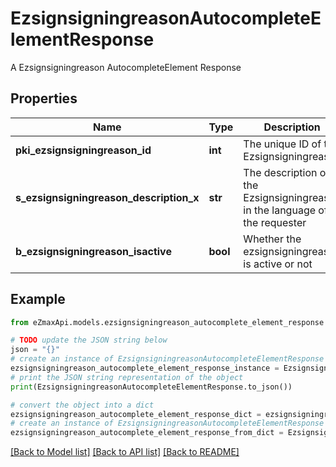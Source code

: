 # EzsignsigningreasonAutocompleteElementResponse

A Ezsignsigningreason AutocompleteElement Response

## Properties

Name | Type | Description | Notes
------------ | ------------- | ------------- | -------------
**pki_ezsignsigningreason_id** | **int** | The unique ID of the Ezsignsigningreason | 
**s_ezsignsigningreason_description_x** | **str** | The description of the Ezsignsigningreason in the language of the requester | 
**b_ezsignsigningreason_isactive** | **bool** | Whether the ezsignsigningreason is active or not | 

## Example

```python
from eZmaxApi.models.ezsignsigningreason_autocomplete_element_response import EzsignsigningreasonAutocompleteElementResponse

# TODO update the JSON string below
json = "{}"
# create an instance of EzsignsigningreasonAutocompleteElementResponse from a JSON string
ezsignsigningreason_autocomplete_element_response_instance = EzsignsigningreasonAutocompleteElementResponse.from_json(json)
# print the JSON string representation of the object
print(EzsignsigningreasonAutocompleteElementResponse.to_json())

# convert the object into a dict
ezsignsigningreason_autocomplete_element_response_dict = ezsignsigningreason_autocomplete_element_response_instance.to_dict()
# create an instance of EzsignsigningreasonAutocompleteElementResponse from a dict
ezsignsigningreason_autocomplete_element_response_from_dict = EzsignsigningreasonAutocompleteElementResponse.from_dict(ezsignsigningreason_autocomplete_element_response_dict)
```
[[Back to Model list]](../README.md#documentation-for-models) [[Back to API list]](../README.md#documentation-for-api-endpoints) [[Back to README]](../README.md)


